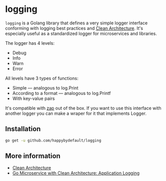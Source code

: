 # logging

`logging` is a Golang library that defines a very simple logger interface conforming with logging best practices and
[Clean Architecture](https://blog.cleancoder.com/uncle-bob/2012/08/13/the-clean-architecture.html). It's especially
useful as a standardized logger for microservices and libraries.

The logger has 4 levels:

- Debug
- Info
- Warn
- Error

All levels have 3 types of functions:

- Simple — analogous to log.Print
- According to a format — analogous to log.Printf
- With key-value pairs

It's compatible with [zap](https://github.com/uber-go/zap) out of the box. If you want to use this interface with
another logger you can make a wraper for it that implements Logger.

## Installation

```sh
go get -u github.com/happybydefault/logging
```

## More information

- [Clean Architecture](https://blog.cleancoder.com/uncle-bob/2012/08/13/the-clean-architecture.html)
- [Go Microservice with Clean Architecture: Application Logging](https://medium.com/@jfeng45/go-microservice-with-clean-architecture-application-logging-b43dc5839bce)
